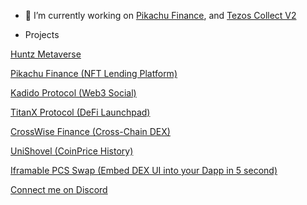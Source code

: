 
- 🔭 I’m currently working on [Pikachu Finance](https://staging.pikachu.fi), and [Tezos Collect V2](https://tezoscollect.io)

- Projects

[Huntz Metaverse ](https://huntz.xyz)

[Pikachu Finance  (NFT Lending Platform)](https://staging.pikachu.fi)

[Kadido Protocol  (Web3 Social)](https://kadido.com)

[TitanX Protocol  (DeFi Launchpad)](https://titanx.org)

[CrossWise Finance  (Cross-Chain DEX)](https://crosswise.finance)

[UniShovel   (CoinPrice History)](https://github.com/toptal126/UniShovel)

[Iframable PCS Swap  (Embed DEX UI into your Dapp in 5 second)](https://github.com/toptal126/Iframable-Pancakeswap)

[Connect me on Discord](https://discordapp.com/users/1033931841658421370)

